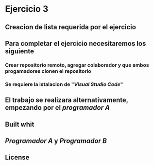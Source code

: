 # Ejercicio 3

## Creacion de lista requerida por el ejercicio

## Para completar el ejercicio necesitaremos los siguiente
### Crear repositorio remoto, agregar colaborador y que ambos progamadores clonen el repositorio
### Se requiere la istalacion de "*Visual Studio Code*" 

## El trabajo se realizara alternativamente, empezando por el *programador A*

## Built whit

## *Programador A* y *Programador B*

## License